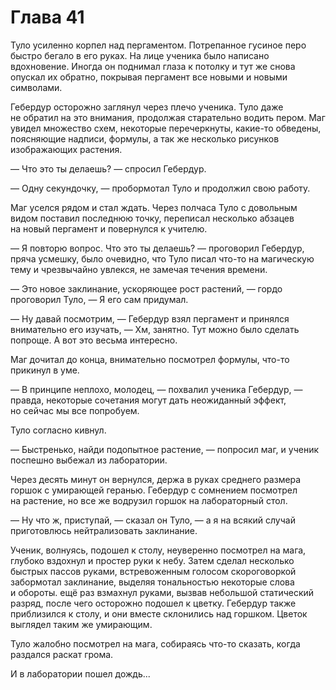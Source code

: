 # Глава 41

Туло усиленно корпел над пергаментом. Потрепанное гусиное перо быстро бегало в его руках. На лице ученика было написано вдохновение. Иногда он поднимал глаза к потолку и тут же снова опускал их обратно, покрывая пергамент все новыми и новыми символами.

Гебердур осторожно заглянул через плечо ученика. Туло даже не обратил на это внимания, продолжая старательно водить пером. Маг увидел множество схем, некоторые перечеркнуты, какие-то обведены, поясняющие надписи, формулы, а так же несколько рисунков изображающих растения.

— Что это ты делаешь? — спросил Гебердур.

— Одну секундочку, — пробормотал Туло и продолжил свою работу.

Маг уселся рядом и стал ждать. Через полчаса Туло с довольным видом поставил последнюю точку, переписал несколько абзацев на новый пергамент и повернулся к учителю.

— Я повторю вопрос. Что это ты делаешь? — проговорил Гебердур, пряча усмешку, было очевидно, что Туло писал что-то на магическую тему и чрезвычайно увлекся, не замечая течения времени.

— Это новое заклинание, ускоряющее рост растений, — гордо проговорил Туло, — Я его сам придумал.

— Ну давай посмотрим, — Гебердур взял пергамент и принялся внимательно его изучать, — Хм, занятно. Тут можно было сделать попроще. А вот это весьма интересно.

Маг дочитал до конца, внимательно посмотрел формулы, что-то прикинул в уме.

— В принципе неплохо, молодец, — похвалил ученика Гебердур, — правда, некоторые сочетания могут дать неожиданный эффект, но сейчас мы все попробуем.

Туло согласно кивнул.

— Быстренько, найди подопытное растение, — попросил маг, и ученик поспешно выбежал из лаборатории.

Через десять минут он вернулся, держа в руках среднего размера горшок с умирающей геранью. Гебердур с сомнением посмотрел на растение, но все же водрузил горшок на лабораторный стол.

— Ну что ж, приступай, — сказал он Туло, — а я на всякий случай приготовлюсь нейтрализовать заклинание.

Ученик, волнуясь, подошел к столу, неуверенно посмотрел на мага, глубоко вздохнул и простер руки к небу. Затем сделал несколько быстрых пассов руками, встревоженным голосом скороговоркой забормотал заклинание, выделяя тональностью некоторые слова и обороты. ещё раз взмахнул руками, вызвав небольшой статический разряд, после чего осторожно подошел к цветку. Гебердур также приблизился к столу, и они вместе склонились над горшком. Цветок выглядел таким же умирающим.

Туло жалобно посмотрел на мага, собираясь что-то сказать, когда раздался раскат грома.

И в лаборатории пошел дождь...


